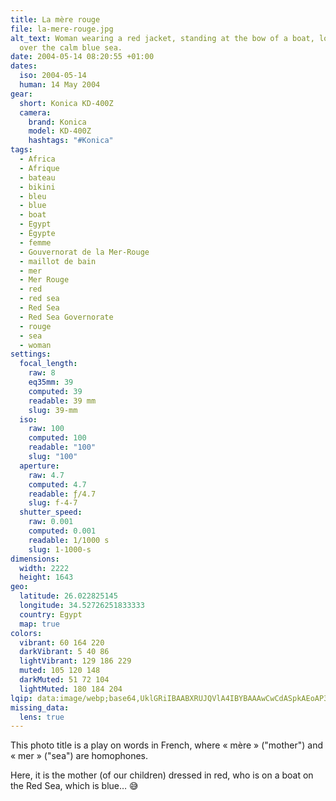 ```yaml
---
title: La mère rouge
file: la-mere-rouge.jpg
alt_text: Woman wearing a red jacket, standing at the bow of a boat, looking out
  over the calm blue sea.
date: 2004-05-14 08:20:55 +01:00
dates:
  iso: 2004-05-14
  human: 14 May 2004
gear:
  short: Konica KD-400Z
  camera:
    brand: Konica
    model: KD-400Z
    hashtags: "#Konica"
tags:
  - Africa
  - Afrique
  - bateau
  - bikini
  - bleu
  - blue
  - boat
  - Egypt
  - Égypte
  - femme
  - Gouvernorat de la Mer-Rouge
  - maillot de bain
  - mer
  - Mer Rouge
  - red
  - red sea
  - Red Sea
  - Red Sea Governorate
  - rouge
  - sea
  - woman
settings:
  focal_length:
    raw: 8
    eq35mm: 39
    computed: 39
    readable: 39 mm
    slug: 39-mm
  iso:
    raw: 100
    computed: 100
    readable: "100"
    slug: "100"
  aperture:
    raw: 4.7
    computed: 4.7
    readable: ƒ/4.7
    slug: f-4-7
  shutter_speed:
    raw: 0.001
    computed: 0.001
    readable: 1/1000 s
    slug: 1-1000-s
dimensions:
  width: 2222
  height: 1643
geo:
  latitude: 26.022825145
  longitude: 34.52726251833333
  country: Egypt
  map: true
colors:
  vibrant: 60 164 220
  darkVibrant: 5 40 86
  lightVibrant: 129 186 229
  muted: 105 120 148
  darkMuted: 51 72 104
  lightMuted: 180 184 204
lqip: data:image/webp;base64,UklGRiIBAABXRUJQVlA4IBYBAAAwCwCdASpkAEoAP3GuyFu0rrIkKTTeEpAuCWMA0FRbJU2WJDEOC9hOfi4FmX1Jzt4kUS2c1k1NsSIx7vHxWCbUvOUf6s6crhwCA8yP94aDfwQGZnbALa4lLxTSd3fCkzCtPAD+3y7/Ne0zfM3lZrBkDOv3RL1cnhjK2An9elQbdble0peweMqGDmAmIRkcOTwEWtnxg0czwja1nJ3tEJvNMwxiXCnK3DKM1+r7kMLQy/D8hzrD0IYeFifVgEOO2LtHK0rdOa0Qboa0iXr633/PZ9UXqd+on+ypxt/hKdAX/dpsX9z9rLGbCXee0kyxZaHlYb7SDf3Yl6kYr/KUryP5lCC4g/NA4s5k6Om0tgYR8iKerIAAAA==
missing_data:
  lens: true
---
```


This photo title is a play on words in French, where « mère » ("mother") and « mer » ("sea") are homophones.

Here, it is the mother (of our children) dressed in red, who is on a boat on the Red Sea, which is blue… 😅
